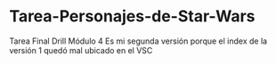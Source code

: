 # Tarea-Personajes-de-Star-Wars
Tarea Final Drill Módulo 4  Es mi segunda versión porque el index de la versión 1 quedó mal ubicado en el VSC
